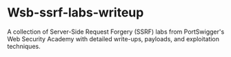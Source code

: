 # Wsb-ssrf-labs-writeup
A collection of Server-Side Request Forgery (SSRF) labs from PortSwigger's Web Security Academy with detailed write-ups, payloads, and exploitation techniques.
